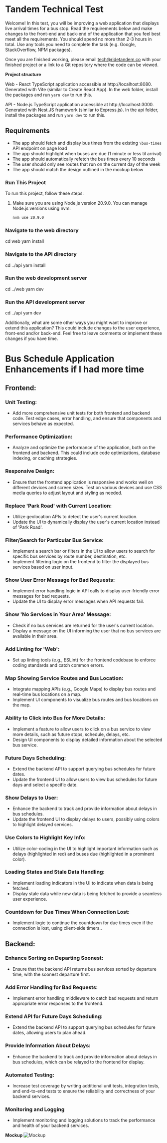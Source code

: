 # Tandem Technical Test

Welcome!
In this test, you will be improving a web application that displays live arrival times for a bus stop. Read the requirements below and make changes to the front-end and back-end of the application that you feel best meet all the requirements. You should spend no more than 2-3 hours in total. Use any tools you need to complete the task (e.g. Google, StackOverflow, NPM packages).

Once you are finished working, please email tech@ridetandem.co with your finished project or a link to a Git repository where the code can be viewed.

**Project structure**

Web - React TypeScript application accessible at http://localhost:8080. Generated with Vite (similar to Create React App). In the web folder, install the packages and run `yarn dev`  to run this.

API - Node.js TypeScript application accessible at http://localhost:3000. Generated with Nest.JS framework (similar to Express.js). In the api folder, install the packages and run `yarn dev` to run this.

## Requirements

- The app should fetch and display bus times from the existing `\bus-times` API endpoint on page load
- The app should highlight when buses are due (1 minute or less til arrival)
- The app should automatically refetch the bus times every 10 seconds
- The user should only see routes that run on the current day of the week
- The app should match the design outlined in the mockup below

### Run This Project

To run this project, follow these steps:

1. Make sure you are using Node.js version 20.9.0. You can manage Node.js versions using nvm:
   ```sh
   nvm use 20.9.0
### Navigate to the web directory
cd web
yarn install

### Navigate to the API directory
cd ../api
yarn install

### Run the web development server
cd ../web
yarn dev

### Run the API development server
cd ../api
yarn dev

Additionally, what are some other ways you might want to improve or extend this application? This could include changes to the user experience, front-end and/or back-end. Feel free to leave comments or implement these changes if you have time.

# Bus Schedule Application Enhancements if I had more time

## Frontend:

### Unit Testing: 
- Add more comprehensive unit tests for both frontend and backend code. Test edge cases, error handling, and ensure that components and services behave as expected.

### Performance Optimization: 
- Analyze and optimize the performance of the application, both on the frontend and backend. This could include code optimizations, database indexing, or caching strategies.

### Responsive Design:
- Ensure that the frontend application is responsive and works well on different devices and screen sizes. Test on various devices and use CSS media queries to adjust layout and styling as needed.

### Replace 'Park Road' with Current Location:
- Utilize geolocation APIs to detect the user's current location.
- Update the UI to dynamically display the user's current location instead of 'Park Road'.

### Filter/Search for Particular Bus Service:
- Implement a search bar or filters in the UI to allow users to search for specific bus services by route number, destination, etc.
- Implement filtering logic on the frontend to filter the displayed bus services based on user input.

### Show User Error Message for Bad Requests:
- Implement error handling logic in API calls to display user-friendly error messages for bad requests.
- Update the UI to display error messages when API requests fail.

### Show 'No Services in Your Area' Message:
- Check if no bus services are returned for the user's current location.
- Display a message on the UI informing the user that no bus services are available in their area.

### Add Linting for 'Web':
- Set up linting tools (e.g., ESLint) for the frontend codebase to enforce coding standards and catch common errors.

### Map Showing Service Routes and Bus Location:
- Integrate mapping APIs (e.g., Google Maps) to display bus routes and real-time bus locations on a map.
- Implement UI components to visualize bus routes and bus locations on the map.

### Ability to Click into Bus for More Details:
- Implement a feature to allow users to click on a bus service to view more details, such as future stops, schedule, delays, etc.
- Design UI components to display detailed information about the selected bus service.

### Future Days Scheduling:
- Extend the backend API to support querying bus schedules for future dates.
- Update the frontend UI to allow users to view bus schedules for future days and select a specific date.

### Show Delays to User:
- Enhance the backend to track and provide information about delays in bus schedules.
- Update the frontend UI to display delays to users, possibly using colors to highlight delayed services.

### Use Colors to Highlight Key Info:
- Utilize color-coding in the UI to highlight important information such as delays (highlighted in red) and buses due (highlighted in a prominent color).

### Loading States and Stale Data Handling:
- Implement loading indicators in the UI to indicate when data is being fetched.
- Display stale data while new data is being fetched to provide a seamless user experience.

### Countdown for Due Times When Connection Lost:
- Implement logic to continue the countdown for due times even if the connection is lost, using client-side timers..

## Backend:

### Enhance Sorting on Departing Soonest:
- Ensure that the backend API returns bus services sorted by departure time, with the soonest departure first.

### Add Error Handling for Bad Requests:
- Implement error handling middleware to catch bad requests and return appropriate error responses to the frontend.

### Extend API for Future Days Scheduling:
- Extend the backend API to support querying bus schedules for future dates, allowing users to plan ahead.

### Provide Information About Delays:
- Enhance the backend to track and provide information about delays in bus schedules, which can be relayed to the frontend for display.

### Automated Testing:
- Increase test coverage by writing additional unit tests, integration tests, and end-to-end tests to ensure the reliability and correctness of your backend services.

### Monitoring and Logging
- Implement monitoring and logging solutions to track the performance and health of your backend services.

**Mockup**
![Mockup](./mockup.png "Mockup")
